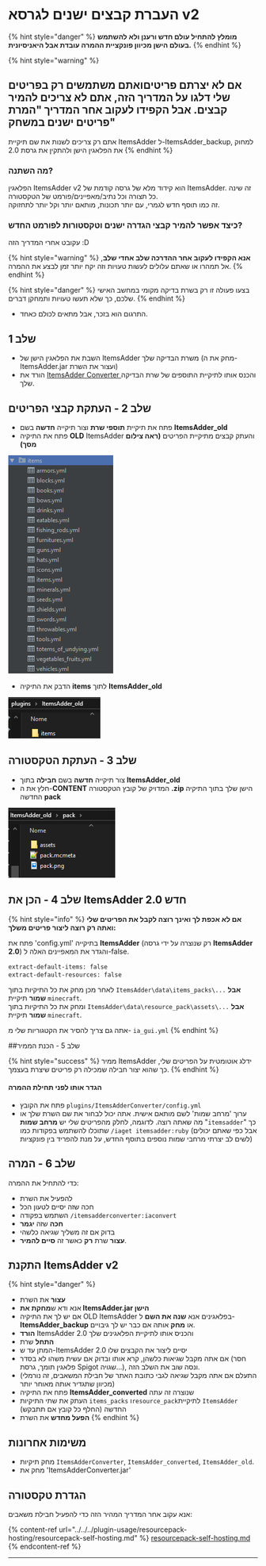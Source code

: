 # העברת קבצים ישנים לגרסא v2



{% hint style="danger" %}
**מומלץ להתחיל עולם חדש ורענן ולא להשתמש בעולם הישן מכיוון פונקציית ההמרה עובדת אבל היאניסיונית.**
{% endhint %}

{% hint style="warning" %}
## אם לא יצרתם פריטיםואתם משתמשים רק בפריטים שלי דלגו על המדריך הזה, אתם לא צריכים להמיר קבצים. אבל הקפידו לעקוב אחר המדריך "המרת פריטים ישנים במשחק"

אתם רק צריכים לשנות את שם תיקיית ItemsAdder ל-ItemsAdder\_backup, למחוק את הפלאגין הישן ולהתקין את גרסת 2.0
{% endhint %}

### מה השתנה?

הפלאגין ItemsAdder v2 הוא קידוד מלא של גרסה קודמת של ItemsAdder. זה שינה כל תצורה וכל נתיב/מאפיינים/פורמט של הטקסטורה. \
זה כמו תוסף חדש לגמרי, עם יותר תכונות, מותאם יותר וקל יותר לתחזוקה.

### כיצד אפשר להמיר קבצי הגדרה ישנים וטקסטורות לפורמט החדש?

עקובט אחרי המדריך הזה :D

{% hint style="warning" %}
**אנא הקפידו לעקוב אחר ההדרכה שלב אחדי שלב**, אל תמהרו או שאתם עלולים לעשות טעויות וזה יקח יותר זמן לבצע את ההמרה.
{% endhint %}

{% hint style="danger" %}
בצעו פעולה זו רק בשרת בדיקה מקומי במחשב האישי שלכם, כך שלא תעשו טעויות ותמחקן דברים.
{% endhint %}


* התרגום הוא בזכר, אבל מתאים לכולם כאחד.
## שלב 1

* השבת את הפלאגין הישן של ItemsAdder משרת הבדיקה שלך (מחק את ה-ItemsAdder.jar ועצור את השרת)
* הורד את [ItemsAdder Converter ](https://www.spigotmc.org/resources/itemsadder-converter.75952/) והכנס אותו לתיקיית התוספים של שרת הבדיקה שלך.

## שלב 2 - העתקת קבצי הפריטים

* פתח את תיקיית **תוספי שרת** וצור תיקייה **חדשה** בשם **ItemsAdder\_old**
* פתח את התיקיה **OLD** ItemsAdder והעתק קבצים מתיקיית הפריטים **(ראה צילום מסך)**

![](<../../../.gitbook/assets/image (1).png>)

* הדבק את התיקיה **items** לתוך **ItemsAdder\_old**

![](<../../../.gitbook/assets/image (4).png>)

## שלב 3 - העתקת הטקסטורה

* צור תיקייה **חדשה** בשם **חבילה** בתוך **ItemsAdder\_old**&#x20;
* חלץ את ה-**CONTENT** המדויק של קובץ הטקסטורה **.zip** הישן שלך בתוך התיקיה החדשה **pack**

![](<../../../.gitbook/assets/image (2).png>)

## שלב 4 - הכן את ItemsAdder 2.0 חדש

{% hint style="info" %}
**אם לא אכפת לך ואינך רוצה לקבל את הפריטים שלי ואתה רק רוצה ליצור פריטים משלך:**&#x20;

פתח את 'config.yml' בתיקייה **ItemsAdder** (רק שנוצרה על ידי גרסה **ItemsAdder 2.0**) והגדר את המאפיינים האלה ל-false.

```
extract-default-items: false
extract-default-resources: false
```

לאחר מכן מחק את כל התיקיות בתוך `ItemsAdder\data\items_packs\...` **אבל שמור** תיקיית `minecraft`.\
ומחק את כל התיקיות בתוך `ItemsAdder\data\resource_pack\assets\...` **אבל שמור** תיקיית `minecraft`.

אתה גם צריך להסיר את הקטגוריות שלי מ- `ia_gui.yml`
{% endhint %}

##שלב 5 - הכנת הממיר

{% hint style="success" %}
ממיר ItemsAdder ידלג אוטומטית על הפריטים שלי, כך שהוא יצור חבילה שמכילה רק פריטים שיצרת בעצמך.
{% endhint %}

#### הגדר אותו לפני תחילת ההמרה

* פתח את הקובץ `plugins/ItemsAdderConverter/config.yml`
* ערוך 'מרחב שמות' לשם מותאם אישית. אתה יכול לבחור את שם השרת שלך או מה שאתה רוצה. לדוגמה, לחלק מהפריטים שלי יש **מרחב שמות** "`itemsadder`" כך שתוכלו להשתמש בפקודות כמו `/iaget itemsadder:ruby` (אבל כפי שאתם יכולים לשים לב יצרתי מרחבי שמות נוספים בתוסף החדש, על מנת להפריד בין פונקציות)

## שלב 6 - המרה

כדי להתחיל את ההמרה:

* להפעיל את השרת
* חכה שזה יסיים לטעון הכל
* השתמש בפקודה `/itemsadderconverter:iaconvert`
* **חכה** שזה **יגמר**
* בדוק אם זה משליך שגיאה כלשהי
* **עצור** שרת **רק** כאשר זה **סיים להמיר**.

## התקנת ItemsAdder v2

{% hint style="danger" %}
* **עצור** את השרת
* אנא ודא ש**מחקת את ItemsAdder.jar הישן**
* אם יש לך את התיקיה OLD ItemsAdder בפלאגינים אנא **שנה את השם** ל-**ItemsAdder\_backup** או **מחק** אותה אם כבר יש לך גיבויים.
* **הורד** ItemsAdder 2.0 והכניס אותו לתיקיית הפלאגינים שלך
* **התחל** שרת
* המתן עד ש-ItemsAdder 2.0 יסיים ליצור את הקבצים שלו
* אם אתה מקבל שגיאות כלשהן, קרא אותו ובדוק אם עשית משהו לא בסדר (חסר פלאגין תומך, גרסת Spigot שגויה...), ונסה שוב את השלב הזה.
* (התעלם אם אתה מקבל שגיאה לגבי כתובת האתר של חבילת המשאבים, זה נורמלי מכיוון שתגדיר אותה מאוחר יותר)
* פתח את התיקיה **ItemsAdder\_converted** שנוצרה זה עתה
* העתק את שתי התיקיות `items_packs` ו`resource_pack`לתיקיית `ItemsAdder` החדשה (החלף כל קובץ אם תתבקש)
* **הפעל מחדש** את השרת
{% endhint %}

## משימות אחרונות

* מחק תיקיות `ItemsAdderConverter`, `ItemsAdder_converted`, `ItemsAdder_old`.
* מחק את 'ItemsAdderConverter.jar'

## הגדרת טקסטורה

אנא עקוב אחר המדריך המהיר הזה כדי להפעיל חבילת משאבים:

{% content-ref url="../../../plugin-usage/resourcepack-hosting/resourcepack-self-hosting.md" %}
[resourcepack-self-hosting.md](../../../plugin-usage/resourcepack-hosting/resourcepack-self-hosting.md)
{% endcontent-ref %}



****
